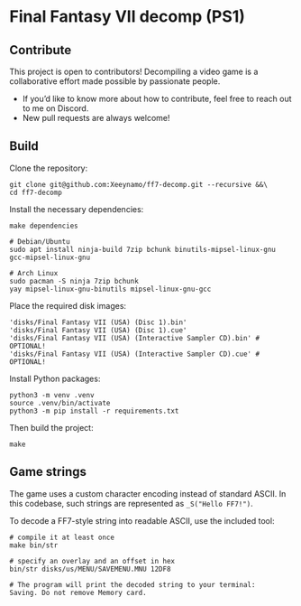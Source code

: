 # Final Fantasy VII decomp (PS1)

## Contribute

This project is open to contributors!
Decompiling a video game is a collaborative effort made possible by passionate people.

* If you’d like to know more about how to contribute, feel free to reach out to me on Discord.
* New pull requests are always welcome!

## Build

Clone the repository:

```shell
git clone git@github.com:Xeeynamo/ff7-decomp.git --recursive &&\
cd ff7-decomp
```

Install the necessary dependencies:

```shell
make dependencies

# Debian/Ubuntu
sudo apt install ninja-build 7zip bchunk binutils-mipsel-linux-gnu gcc-mipsel-linux-gnu

# Arch Linux
sudo pacman -S ninja 7zip bchunk
yay mipsel-linux-gnu-binutils mipsel-linux-gnu-gcc
```

Place the required disk images:

```shell
'disks/Final Fantasy VII (USA) (Disc 1).bin'
'disks/Final Fantasy VII (USA) (Disc 1).cue'
'disks/Final Fantasy VII (USA) (Interactive Sampler CD).bin' # OPTIONAL!
'disks/Final Fantasy VII (USA) (Interactive Sampler CD).cue' # OPTIONAL!
```

Install Python packages:

```shell
python3 -m venv .venv
source .venv/bin/activate
python3 -m pip install -r requirements.txt
```

Then build the project:

```shell
make
```

## Game strings

The game uses a custom character encoding instead of standard ASCII.
In this codebase, such strings are represented as `_S("Hello FF7!")`.

To decode a FF7-style string into readable ASCII, use the included tool:

```shell
# compile it at least once
make bin/str

# specify an overlay and an offset in hex
bin/str disks/us/MENU/SAVEMENU.MNU 12DF8

# The program will print the decoded string to your terminal:
Saving. Do not remove Memory card.
```
